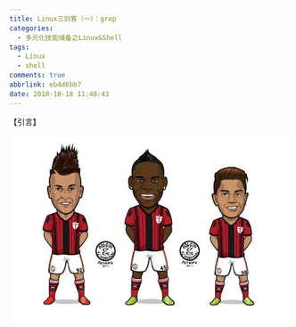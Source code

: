 ```yaml
---
title: Linux三剑客（一）：grep
categories:
  - 多元化技能储备之Linux&Shell
tags:
  - Linux
  - shell
comments: true
abbrlink: eb4d6bb7
date: 2018-10-18 11:48:43
---
```

【引言】
<div align=center><img src="https://github.com/ttfisher/images/raw/master/public/000003.jpg" width="500"/></div>
<!-- more -->
